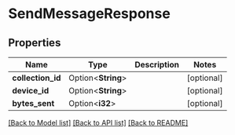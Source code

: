 # SendMessageResponse

## Properties

Name | Type | Description | Notes
------------ | ------------- | ------------- | -------------
**collection_id** | Option<**String**> |  | [optional]
**device_id** | Option<**String**> |  | [optional]
**bytes_sent** | Option<**i32**> |  | [optional]

[[Back to Model list]](../README.md#documentation-for-models) [[Back to API list]](../README.md#documentation-for-api-endpoints) [[Back to README]](../README.md)


